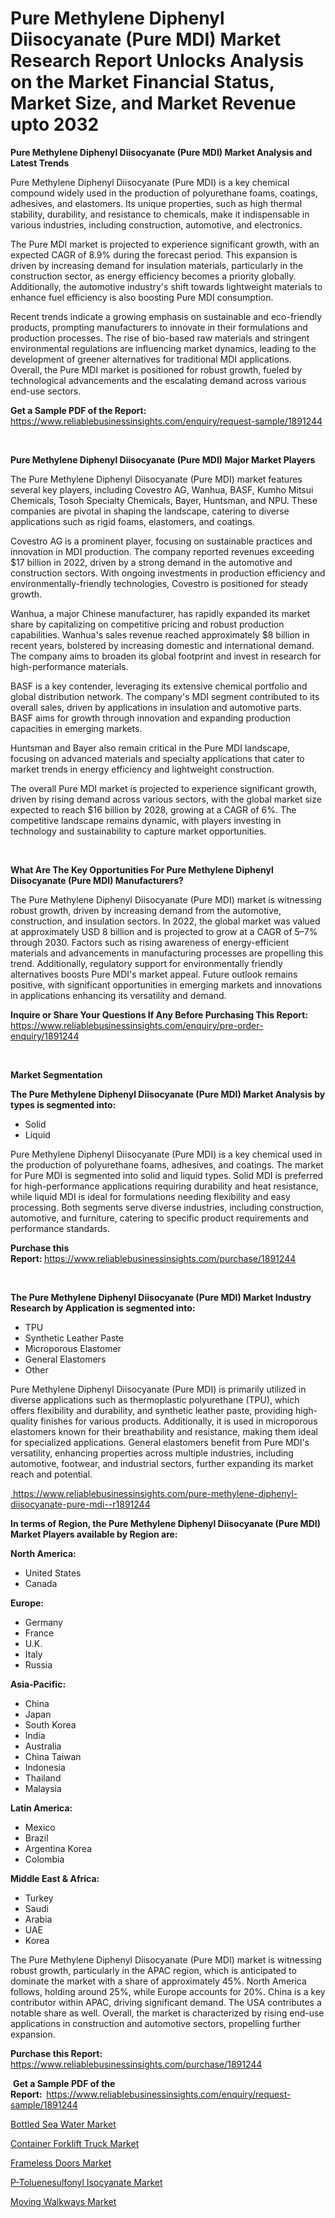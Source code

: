 <p><h1>Pure Methylene Diphenyl Diisocyanate (Pure MDI) Market Research Report Unlocks Analysis on the Market Financial Status, Market Size, and Market Revenue upto 2032</h1></p><p><strong>Pure Methylene Diphenyl Diisocyanate (Pure MDI) Market Analysis and Latest Trends</strong></p>
<p><p>Pure Methylene Diphenyl Diisocyanate (Pure MDI) is a key chemical compound widely used in the production of polyurethane foams, coatings, adhesives, and elastomers. Its unique properties, such as high thermal stability, durability, and resistance to chemicals, make it indispensable in various industries, including construction, automotive, and electronics.</p><p>The Pure MDI market is projected to experience significant growth, with an expected CAGR of 8.9% during the forecast period. This expansion is driven by increasing demand for insulation materials, particularly in the construction sector, as energy efficiency becomes a priority globally. Additionally, the automotive industry's shift towards lightweight materials to enhance fuel efficiency is also boosting Pure MDI consumption.</p><p>Recent trends indicate a growing emphasis on sustainable and eco-friendly products, prompting manufacturers to innovate in their formulations and production processes. The rise of bio-based raw materials and stringent environmental regulations are influencing market dynamics, leading to the development of greener alternatives for traditional MDI applications. Overall, the Pure MDI market is positioned for robust growth, fueled by technological advancements and the escalating demand across various end-use sectors.</p></p>
<p><strong>Get a Sample PDF of the Report:&nbsp;</strong> <a href="https://www.reliablebusinessinsights.com/enquiry/request-sample/1891244?utm_campaign=2174&utm_medium=2&utm_source=Github&utm_content=ia&utm_term=04022025&utm_id=pure-methylene-diphenyl-diisocyanate-pure-mdi">https://www.reliablebusinessinsights.com/enquiry/request-sample/1891244</a></p>
<p>&nbsp;</p>
<p><strong>Pure Methylene Diphenyl Diisocyanate (Pure MDI) Major Market Players</strong></p>
<p><p>The Pure Methylene Diphenyl Diisocyanate (Pure MDI) market features several key players, including Covestro AG, Wanhua, BASF, Kumho Mitsui Chemicals, Tosoh Specialty Chemicals, Bayer, Huntsman, and NPU. These companies are pivotal in shaping the landscape, catering to diverse applications such as rigid foams, elastomers, and coatings.</p><p>Covestro AG is a prominent player, focusing on sustainable practices and innovation in MDI production. The company reported revenues exceeding $17 billion in 2022, driven by a strong demand in the automotive and construction sectors. With ongoing investments in production efficiency and environmentally-friendly technologies, Covestro is positioned for steady growth.</p><p>Wanhua, a major Chinese manufacturer, has rapidly expanded its market share by capitalizing on competitive pricing and robust production capabilities. Wanhua's sales revenue reached approximately $8 billion in recent years, bolstered by increasing domestic and international demand. The company aims to broaden its global footprint and invest in research for high-performance materials.</p><p>BASF is a key contender, leveraging its extensive chemical portfolio and global distribution network. The company's MDI segment contributed to its overall sales, driven by applications in insulation and automotive parts. BASF aims for growth through innovation and expanding production capacities in emerging markets.</p><p>Huntsman and Bayer also remain critical in the Pure MDI landscape, focusing on advanced materials and specialty applications that cater to market trends in energy efficiency and lightweight construction.</p><p>The overall Pure MDI market is projected to experience significant growth, driven by rising demand across various sectors, with the global market size expected to reach $16 billion by 2028, growing at a CAGR of 6%. The competitive landscape remains dynamic, with players investing in technology and sustainability to capture market opportunities.</p></p>
<p>&nbsp;</p>
<p><strong>What Are The Key Opportunities For Pure Methylene Diphenyl Diisocyanate (Pure MDI) Manufacturers?</strong></p>
<p><p>The Pure Methylene Diphenyl Diisocyanate (Pure MDI) market is witnessing robust growth, driven by increasing demand from the automotive, construction, and insulation sectors. In 2022, the global market was valued at approximately USD 8 billion and is projected to grow at a CAGR of 5–7% through 2030. Factors such as rising awareness of energy-efficient materials and advancements in manufacturing processes are propelling this trend. Additionally, regulatory support for environmentally friendly alternatives boosts Pure MDI's market appeal. Future outlook remains positive, with significant opportunities in emerging markets and innovations in applications enhancing its versatility and demand.</p></p>
<p><strong>Inquire or Share Your Questions If Any Before Purchasing This Report:</strong> <a href="https://www.reliablebusinessinsights.com/enquiry/pre-order-enquiry/1891244?utm_campaign=2174&utm_medium=2&utm_source=Github&utm_content=ia&utm_term=04022025&utm_id=pure-methylene-diphenyl-diisocyanate-pure-mdi">https://www.reliablebusinessinsights.com/enquiry/pre-order-enquiry/1891244</a></p>
<p>&nbsp;</p>
<p><strong>Market Segmentation</strong></p>
<p><strong>The Pure Methylene Diphenyl Diisocyanate (Pure MDI) Market Analysis by types is segmented into:</strong></p>
<p><ul><li>Solid</li><li>Liquid</li></ul></p>
<p><p>Pure Methylene Diphenyl Diisocyanate (Pure MDI) is a key chemical used in the production of polyurethane foams, adhesives, and coatings. The market for Pure MDI is segmented into solid and liquid types. Solid MDI is preferred for high-performance applications requiring durability and heat resistance, while liquid MDI is ideal for formulations needing flexibility and easy processing. Both segments serve diverse industries, including construction, automotive, and furniture, catering to specific product requirements and performance standards.</p></p>
<p><strong>Purchase this Report:&nbsp;</strong><a href="https://www.reliablebusinessinsights.com/purchase/1891244?utm_campaign=2174&utm_medium=2&utm_source=Github&utm_content=ia&utm_term=04022025&utm_id=pure-methylene-diphenyl-diisocyanate-pure-mdi">https://www.reliablebusinessinsights.com/purchase/1891244</a></p>
<p>&nbsp;</p>
<p><strong>The Pure Methylene Diphenyl Diisocyanate (Pure MDI) Market Industry Research by Application is segmented into:</strong></p>
<p><ul><li>TPU</li><li>Synthetic Leather Paste</li><li>Microporous Elastomer</li><li>General Elastomers</li><li>Other</li></ul></p>
<p><p>Pure Methylene Diphenyl Diisocyanate (Pure MDI) is primarily utilized in diverse applications such as thermoplastic polyurethane (TPU), which offers flexibility and durability, and synthetic leather paste, providing high-quality finishes for various products. Additionally, it is used in microporous elastomers known for their breathability and resistance, making them ideal for specialized applications. General elastomers benefit from Pure MDI's versatility, enhancing properties across multiple industries, including automotive, footwear, and industrial sectors, further expanding its market reach and potential.</p></p>
<p><a href="https://www.reliablebusinessinsights.com/pure-methylene-diphenyl-diisocyanate-pure-mdi--r1891244?utm_campaign=2174&utm_medium=2&utm_source=Github&utm_content=ia&utm_term=04022025&utm_id=pure-methylene-diphenyl-diisocyanate-pure-mdi">&nbsp;https://www.reliablebusinessinsights.com/pure-methylene-diphenyl-diisocyanate-pure-mdi--r1891244</a></p>
<p><strong>In terms of Region, the Pure Methylene Diphenyl Diisocyanate (Pure MDI) Market Players available by Region are:</strong></p>
<p>
    <p> <strong> North America: </strong>
        <ul>
            <li>United States</li>
            <li>Canada</li>
        </ul>
        </p> 
    <p> <strong> Europe: </strong>
        <ul>
            <li>Germany</li>
            <li>France</li>
            <li>U.K.</li>
            <li>Italy</li>
            <li>Russia</li>
        </ul>
        </p> 
    <p> <strong> Asia-Pacific: </strong>
        <ul>
            <li>China</li>
            <li>Japan</li>
            <li>South Korea</li>
            <li>India</li>
            <li>Australia</li>
            <li>China Taiwan</li>
            <li>Indonesia</li>
            <li>Thailand</li>
            <li>Malaysia</li>
        </ul>
        </p> 
    <p> <strong> Latin America: </strong>
        <ul>
            <li>Mexico</li>
            <li>Brazil</li>
            <li>Argentina Korea</li>
            <li>Colombia</li>
        </ul>
        </p> 
    <p> <strong> Middle East & Africa: </strong>
        <ul>
            <li>Turkey</li>
            <li>Saudi</li>
            <li>Arabia</li>
            <li>UAE</li>
            <li>Korea</li>
        </ul>
    </p>
    </p>
<p><p>The Pure Methylene Diphenyl Diisocyanate (Pure MDI) market is witnessing robust growth, particularly in the APAC region, which is anticipated to dominate the market with a share of approximately 45%. North America follows, holding around 25%, while Europe accounts for 20%. China is a key contributor within APAC, driving significant demand. The USA contributes a notable share as well. Overall, the market is characterized by rising end-use applications in construction and automotive sectors, propelling further expansion.</p></p>
<p><strong>Purchase this Report: </strong><a href="https://www.reliablebusinessinsights.com/purchase/1891244?utm_campaign=2174&utm_medium=2&utm_source=Github&utm_content=ia&utm_term=04022025&utm_id=pure-methylene-diphenyl-diisocyanate-pure-mdi">https://www.reliablebusinessinsights.com/purchase/1891244</a></p>
<p>&nbsp;<strong>Get a Sample PDF of the Report:&nbsp;&nbsp;</strong><a href="https://www.reliablebusinessinsights.com/enquiry/request-sample/1891244?utm_campaign=2174&utm_medium=2&utm_source=Github&utm_content=ia&utm_term=04022025&utm_id=pure-methylene-diphenyl-diisocyanate-pure-mdi">https://www.reliablebusinessinsights.com/enquiry/request-sample/1891244</a></p>
<p><strong></strong></p>
<p><p><a href="https://www.linkedin.com/pulse/technological-insights-growth-trends-bottled-sea-water-c73kf?utm_campaign=2174&utm_medium=2&utm_source=Github&utm_content=ia&utm_term=04022025&utm_id=pure-methylene-diphenyl-diisocyanate-pure-mdi">Bottled Sea Water Market</a></p><p><a href="https://www.linkedin.com/pulse/future-growth-revenue-analysis-container-forklift-truck-w1lue?utm_campaign=2174&utm_medium=2&utm_source=Github&utm_content=ia&utm_term=04022025&utm_id=pure-methylene-diphenyl-diisocyanate-pure-mdi">Container Forklift Truck Market</a></p><p><a href="https://www.linkedin.com/pulse/frameless-doors-market-analysis-highlights-growth-metrics-projected-stx7c?utm_campaign=2174&utm_medium=2&utm_source=Github&utm_content=ia&utm_term=04022025&utm_id=pure-methylene-diphenyl-diisocyanate-pure-mdi">Frameless Doors Market</a></p><p><a href="https://github.com/rosamariarocque98/Market-Research-Report-List-1/blob/main/p-toluenesulfonyl-isocyanate-market.md?utm_campaign=2174&utm_medium=2&utm_source=Github&utm_content=ia&utm_term=04022025&utm_id=pure-methylene-diphenyl-diisocyanate-pure-mdi">P-Toluenesulfonyl Isocyanate Market</a></p><p><a href="https://www.linkedin.com/pulse/data-global-moving-walkways-markets-share-size-growth-jcryf?utm_campaign=2174&utm_medium=2&utm_source=Github&utm_content=ia&utm_term=04022025&utm_id=pure-methylene-diphenyl-diisocyanate-pure-mdi">Moving Walkways Market</a></p></p>